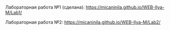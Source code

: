 Лабораторная работа №1 (сделана): https://micaninila.github.io/WEB-Ilya-M/Lab1/

Лабораторная работа №2: https://micaninila.github.io/WEB-Ilya-M/Lab2/
